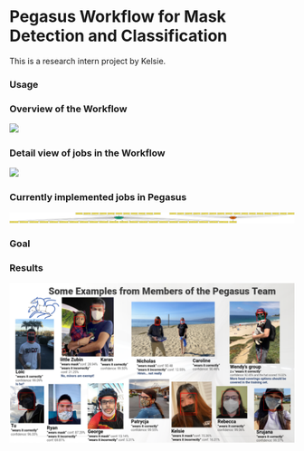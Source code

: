 # Pegasus Workflow for Mask Detection and Classification

This is a research intern project by Kelsie.


### Usage

### Overview of the Workflow
<img src="imgs/MaskDetection.png" />

### Detail view of jobs in the Workflow
<img src="imgs/mask_dectection_wf.png" />

### Currently implemented jobs in Pegasus
<img src="imgs/mask_detection.png" />

### Goal 


### Results

<img src="imgs/group_mask_detection.png" />